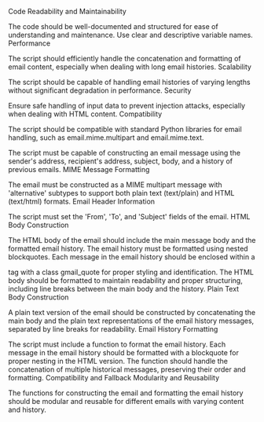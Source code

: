 Code Readability and Maintainability

The code should be well-documented and structured for ease of understanding and maintenance.
Use clear and descriptive variable names.
Performance

The script should efficiently handle the concatenation and formatting of email content, especially when dealing with long email histories.
Scalability

The script should be capable of handling email histories of varying lengths without significant degradation in performance.
Security

Ensure safe handling of input data to prevent injection attacks, especially when dealing with HTML content.
Compatibility

The script should be compatible with standard Python libraries for email handling, such as email.mime.multipart and email.mime.text.


The script must be capable of constructing an email message using the sender's address, recipient's address, subject, body, and a history of previous emails.
MIME Message Formatting

The email must be constructed as a MIME multipart message with 'alternative' subtypes to support both plain text (text/plain) and HTML (text/html) formats.
Email Header Information

The script must set the 'From', 'To', and 'Subject' fields of the email.
HTML Body Construction

The HTML body of the email should include the main message body and the formatted email history.
The email history must be formatted using nested blockquotes.
Each message in the email history should be enclosed within a <div> tag with a class gmail_quote for proper styling and identification.
The HTML body should be formatted to maintain readability and proper structuring, including line breaks between the main body and the history.
Plain Text Body Construction

A plain text version of the email should be constructed by concatenating the main body and the plain text representations of the email history messages, separated by line breaks for readability.
Email History Formatting

The script must include a function to format the email history.
Each message in the email history should be formatted with a blockquote for proper nesting in the HTML version.
The function should handle the concatenation of multiple historical messages, preserving their order and formatting.
Compatibility and Fallback
Modularity and Reusability

The functions for constructing the email and formatting the email history should be modular and reusable for different emails with varying content and history.